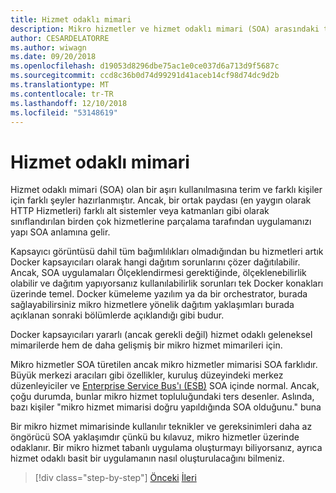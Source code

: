 ```yaml
---
title: Hizmet odaklı mimari
description: Mikro hizmetler ve hizmet odaklı mimari (SOA) arasındaki temel farklar öğrenin.
author: CESARDELATORRE
ms.author: wiwagn
ms.date: 09/20/2018
ms.openlocfilehash: d19053d8296dbe75ac1e0ce037d6a713d9f5687c
ms.sourcegitcommit: ccd8c36b0d74d99291d41aceb14cf98d74dc9d2b
ms.translationtype: MT
ms.contentlocale: tr-TR
ms.lasthandoff: 12/10/2018
ms.locfileid: "53148619"
---
```

# <a name="service-oriented-architecture"></a>Hizmet odaklı mimari

Hizmet odaklı mimari (SOA) olan bir aşırı kullanılmasına terim ve farklı kişiler için farklı şeyler hazırlanmıştır. Ancak, bir ortak paydası (en yaygın olarak HTTP Hizmetleri) farklı alt sistemler veya katmanları gibi olarak sınıflandırılan birden çok hizmetlerine parçalama tarafından uygulamanızı yapı SOA anlamına gelir.

Kapsayıcı görüntüsü dahil tüm bağımlılıkları olmadığından bu hizmetleri artık Docker kapsayıcıları olarak hangi dağıtım sorunlarını çözer dağıtılabilir. Ancak, SOA uygulamaları Ölçeklendirmesi gerektiğinde, ölçeklenebilirlik olabilir ve dağıtım yapıyorsanız kullanılabilirlik sorunları tek Docker konakları üzerinde temel. Docker kümeleme yazılım ya da bir orchestrator, burada sağlayabilirsiniz mikro hizmetlere yönelik dağıtım yaklaşımları burada açıklanan sonraki bölümlerde açıklandığı gibi budur.

Docker kapsayıcıları yararlı (ancak gerekli değil) hizmet odaklı geleneksel mimarilerde hem de daha gelişmiş bir mikro hizmet mimarileri için.

Mikro hizmetler SOA türetilen ancak mikro hizmetler mimarisi SOA farklıdır. Büyük merkezi aracıları gibi özellikler, kuruluş düzeyindeki merkez düzenleyiciler ve [Enterprise Service Bus'ı (ESB)](https://en.wikipedia.org/wiki/Enterprise_service_bus) SOA içinde normal. Ancak, çoğu durumda, bunlar mikro hizmet topluluğundaki ters desenler. Aslında, bazı kişiler "mikro hizmet mimarisi doğru yapıldığında SOA olduğunu." buna

Bir mikro hizmet mimarisinde kullanılır teknikler ve gereksinimleri daha az öngörücü SOA yaklaşımdır çünkü bu kılavuz, mikro hizmetler üzerinde odaklanır. Bir mikro hizmet tabanlı uygulama oluşturmayı biliyorsanız, ayrıca hizmet odaklı basit bir uygulamanın nasıl oluşturulacağını bilmeniz.

>[!div class="step-by-step"]
>[Önceki](docker-application-state-data.md)
>[İleri](microservices-architecture.md)